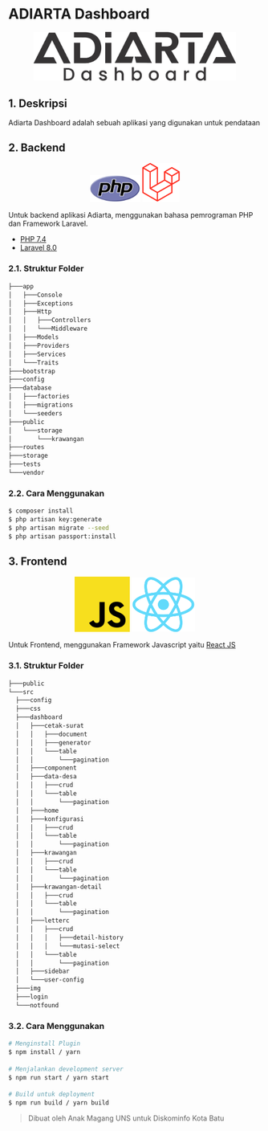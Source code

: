 # ADIARTA Dashboard

<p align="center"><img src='img/adiarta.jpg' width=80% /></p>

## 1. Deskripsi
Adiarta Dashboard adalah sebuah aplikasi yang digunakan untuk pendataan

## 2. Backend

<p align="center" class="hiyaa">
<img src='img/php.svg' width=20% />
<img src='img/laravel.png' width=15% />
</p>

Untuk backend aplikasi Adiarta, menggunakan bahasa pemrograman PHP dan Framework Laravel.

- [PHP 7.4](https://www.php.net)
- [Laravel 8.0](https://www.laravel.com)
  
<!--  -->

  ### 2.1. Struktur Folder

  ```bash
  ├───app
  │   ├───Console
  │   ├───Exceptions
  │   ├───Http
  │   │   ├───Controllers
  │   │   └───Middleware
  │   ├───Models
  │   ├───Providers
  │   ├───Services
  │   └───Traits
  ├───bootstrap
  ├───config
  ├───database
  │   ├───factories
  │   ├───migrations
  │   └───seeders
  ├───public
  │   └───storage
  │       └───krawangan
  ├───routes
  ├───storage
  ├───tests
  └───vendor
  ```

  ### 2.2. Cara Menggunakan 

  ```bash
  $ composer install
  $ php artisan key:generate
  $ php artisan migrate --seed
  $ php artisan passport:install
  ```

## 3. Frontend

<p align="center" class="hiyaa">
<img src='img/js.png' width=22% />
<img src='img/react.png' width=25% />
</p>

Untuk Frontend, menggunakan Framework Javascript yaitu [React JS](https://reactjs.org/)

  ### 3.1. Struktur Folder
  
  ```bash
  ├───public
  └───src
    ├───config
    ├───css
    ├───dashboard
    │   ├───cetak-surat
    │   │   ├───document
    │   │   ├───generator
    │   │   └───table
    │   │       └───pagination
    │   ├───component
    │   ├───data-desa
    │   │   ├───crud
    │   │   └───table
    │   │       └───pagination
    │   ├───home
    │   ├───konfigurasi
    │   │   ├───crud
    │   │   └───table
    │   │       └───pagination
    │   ├───krawangan
    │   │   ├───crud
    │   │   └───table
    │   │       └───pagination
    │   ├───krawangan-detail
    │   │   ├───crud
    │   │   └───table
    │   │       └───pagination
    │   ├───letterc
    │   │   ├───crud
    │   │   │   ├───detail-history
    │   │   │   └───mutasi-select
    │   │   └───table
    │   │       └───pagination
    │   ├───sidebar
    │   └───user-config
    ├───img
    ├───login
    └───notfound
  ```
  
  ### 3.2. Cara Menggunakan

  ```bash
  # Menginstall Plugin
  $ npm install / yarn

  # Menjalankan development server
  $ npm run start / yarn start

  # Build untuk deployment
  $ npm run build / yarn build
  ```
  
> Dibuat oleh Anak Magang UNS untuk Diskominfo Kota Batu

